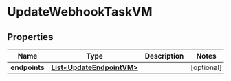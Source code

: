 

# UpdateWebhookTaskVM


## Properties

| Name | Type | Description | Notes |
|------------ | ------------- | ------------- | -------------|
|**endpoints** | [**List&lt;UpdateEndpointVM&gt;**](UpdateEndpointVM.md) |  |  [optional] |



